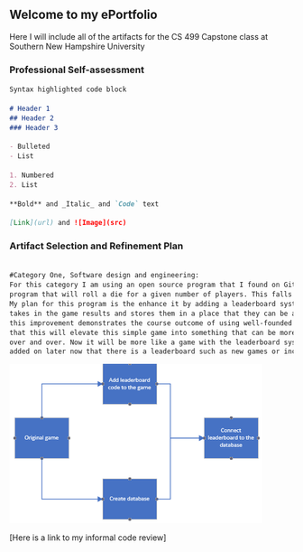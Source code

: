 ## Welcome to my ePortfolio

Here I will include all of the artifacts for the CS 499 Capstone class at Southern New Hampshire University


### Professional Self-assessment


```markdown
Syntax highlighted code block

# Header 1
## Header 2
### Header 3

- Bulleted
- List

1. Numbered
2. List

**Bold** and _Italic_ and `Code` text

[Link](url) and ![Image](src)
```

### Artifact Selection and Refinement Plan

```markdown

#Category One, Software design and engineering: 
For this category I am using an open source program that I found on GitHub. This program is a simple game 
program that will roll a die for a given number of players. This falls into the category of software design. 
My plan for this program is the enhance it by adding a leaderboard system in the form of a database that 
takes in the game results and stores them in a place that they can be accessed later. I think that making 
this improvement demonstrates the course outcome of using well-founded and innovative techniques. I believe 
that this will elevate this simple game into something that can be more advanced than just rolling a die 
over and over. Now it will be more like a game with the leaderboard system. There can also be even more 
added on later now that there is a leaderboard such as new games or incentives based on leaderboard position.

```

![Refinement Plan](https://github.com/Tyler-Fitchett/Tyler-Fitchett.github.io/blob/master/img1.png)




























[Here is a link to my informal code review]



